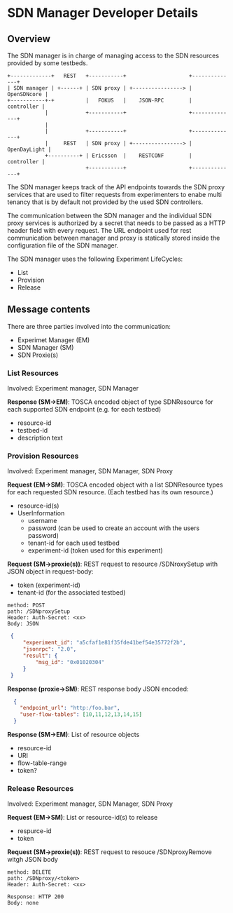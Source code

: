 # SDN Manager Developer Details

## Overview

The SDN manager is in charge of managing access to the SDN resources provided by some testbeds.

```ascii
+-------------+   REST   +-----------+                    +--------------+
| SDN manager | +------+ | SDN proxy | +----------------> |  OpenSDNcore |
+-----------+-+          |   FOKUS   |    JSON-RPC        |   controller |
            |            +-----------+                    +--------------+
            |
            |            +-----------+                    +--------------+
            |     REST   | SDN proxy | +----------------> | OpenDayLight |
            +----------+ | Ericsson  |    RESTCONF        |   controller |
                         +-----------+                    +--------------+
```

The SDN manager keeps track of the API endpoints towards the SDN proxy services that are used to filter requests
from experimenters to enabe multi tenancy that is by default not provided by the used SDN controllers.

The communication between the SDN manager and the individual SDN proxy services is authorized by a secret that needs to be passed as a HTTP header field with every request.
The URL endpoint used for rest communication between manager and proxy is statically stored inside the configuration file of the SDN manager.

The SDN manager uses the following Experiment LifeCycles:

 * List
 * Provision
 * Release

## Message contents

There are three parties involved into the communication:

 * Experimet Manager (EM)
 * SDN Manager (SM)
 * SDN Proxie(s)

### List Resources

Involved: Experiment manager, SDN Manager

**Response (SM->EM)**:
TOSCA encoded object of type SDNResource for each supported SDN endpoint (e.g. for each testbed)

 * resource-id
 * testbed-id
 * description text

### Provision Resources

Involved: Experiment manager, SDN Manager, SDN Proxy

**Request (EM->SM)**:
TOSCA encoded object with a list SDNResource types for each requested SDN resource. (Each testbed has its own resource.)

 * resource-id(s)
 * UserInformation
   * username
   * password (can be used to create an account with the users password)
   * tenant-id for each used testbed
   * experiment-id (token used for this experiment)

**Request (SM->proxie(s))**:
REST request to resource /SDNroxySetup with JSON object in request-body:

 * token (experiment-id)
 * tenant-id (for the associated testbed)

```properties
method: POST
path: /SDNproxySetup
Header: Auth-Secret: <xx>
Body: JSON
```

 ```json
  {
      "experiment_id": "a5cfaf1e81f35fde41bef54e35772f2b",
      "jsonrpc": "2.0",
      "result": {
          "msg_id": "0x01020304"
      }
  }
 ```

**Response (proxie->SM)**:
REST response body JSON encoded:

```json
  {
  	"endpoint_url": "http:/foo.bar",
  	"user-flow-tables": [10,11,12,13,14,15]
  }
```

**Response (SM->EM)**:
List of resource objects

 * resource-id
 * URI
 * flow-table-range
 * token?


### Release Resources
Involved: Experiment manager, SDN Manager, SDN Proxy

**Request (EM->SM)**:
List or resource-id(s) to release

 * respurce-id
 * token

**Request (SM->proxie(s))**:
REST request to resouce /SDNproxyRemove witgh JSON body

```properties
method: DELETE
path: /SDNproxy/<token>
Header: Auth-Secret: <xx>

Response: HTTP 200
Body: none
```
